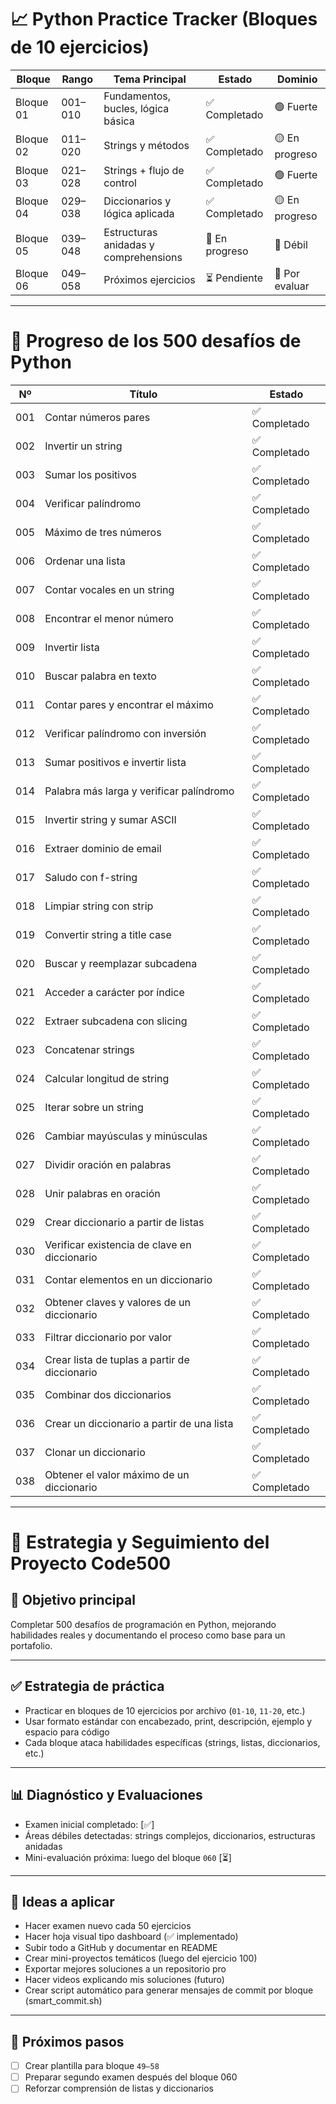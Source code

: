 # 📈 Python Practice Tracker (Bloques de 10 ejercicios)

| Bloque       | Rango      | Tema Principal                        | Estado       | Dominio         |
|--------------|------------|----------------------------------------|--------------|-----------------|
| Bloque 01    | 001–010    | Fundamentos, bucles, lógica básica     | ✅ Completado | 🟢 Fuerte        |
| Bloque 02    | 011–020    | Strings y métodos                      | ✅ Completado | 🟡 En progreso   |
| Bloque 03    | 021–028    | Strings + flujo de control             | ✅ Completado | 🟢 Fuerte        |
| Bloque 04    | 029–038    | Diccionarios y lógica aplicada         | ✅ Completado | 🟡 En progreso   |
| Bloque 05    | 039–048    | Estructuras anidadas y comprehensions  | 🔄 En progreso| 🔴 Débil         |
| Bloque 06    | 049–058    | Próximos ejercicios                    | ⏳ Pendiente  | 🔘 Por evaluar   |

---

# 🚀 Progreso de los 500 desafíos de Python

| Nº   | Título                    | Estado      |
|------|---------------------------|-------------|
| 001  | Contar números pares      | ✅ Completado |
| 002  | Invertir un string        | ✅ Completado |
| 003  | Sumar los positivos       | ✅ Completado |
| 004  | Verificar palíndromo      | ✅ Completado |
| 005  | Máximo de tres números    | ✅ Completado |
| 006  | Ordenar una lista         | ✅ Completado |
| 007  | Contar vocales en un string| ✅ Completado |
| 008  | Encontrar el menor número | ✅ Completado |
| 009  | Invertir lista            | ✅ Completado |
| 010  | Buscar palabra en texto   | ✅ Completado |
| 011  | Contar pares y encontrar el máximo          | ✅ Completado |
| 012  | Verificar palíndromo con inversión          | ✅ Completado |
| 013  | Sumar positivos e invertir lista            | ✅ Completado |
| 014  | Palabra más larga y verificar palíndromo    | ✅ Completado |
| 015  | Invertir string y sumar ASCII               | ✅ Completado |
| 016  | Extraer dominio de email                    | ✅ Completado |
| 017  | Saludo con f-string                         | ✅ Completado |
| 018  | Limpiar string con strip                    | ✅ Completado |
| 019  | Convertir string a title case               | ✅ Completado |
| 020  | Buscar y reemplazar subcadena               | ✅ Completado |
| 021  | Acceder a carácter por índice               | ✅ Completado |
| 022  | Extraer subcadena con slicing               | ✅ Completado |
| 023  | Concatenar strings                          | ✅ Completado |
| 024  | Calcular longitud de string                 | ✅ Completado |
| 025  | Iterar sobre un string                      | ✅ Completado |
| 026  | Cambiar mayúsculas y minúsculas             | ✅ Completado |
| 027  | Dividir oración en palabras                 | ✅ Completado |
| 028  | Unir palabras en oración                    | ✅ Completado |
| 029  | Crear diccionario a partir de listas        | ✅ Completado |
| 030  | Verificar existencia de clave en diccionario | ✅ Completado |
| 031  | Contar elementos en un diccionario          | ✅ Completado |
| 032  | Obtener claves y valores de un diccionario   | ✅ Completado |
| 033  | Filtrar diccionario por valor               | ✅ Completado |
| 034  | Crear lista de tuplas a partir de diccionario| ✅ Completado |
| 035  | Combinar dos diccionarios                   | ✅ Completado |
| 036  | Crear un diccionario a partir de una lista  | ✅ Completado |
| 037  | Clonar un diccionario                        | ✅ Completado |
| 038  | Obtener el valor máximo de un diccionario    | ✅ Completado |

---

# 🧠 Estrategia y Seguimiento del Proyecto Code500

## 🎯 Objetivo principal
Completar 500 desafíos de programación en Python, mejorando habilidades reales y documentando el proceso como base para un portafolio.

---

## ✅ Estrategia de práctica
- Practicar en bloques de 10 ejercicios por archivo (`01-10`, `11-20`, etc.)
- Usar formato estándar con encabezado, print, descripción, ejemplo y espacio para código
- Cada bloque ataca habilidades específicas (strings, listas, diccionarios, etc.)

---

## 📊 Diagnóstico y Evaluaciones
- Examen inicial completado: [✅]
- Áreas débiles detectadas: strings complejos, diccionarios, estructuras anidadas
- Mini-evaluación próxima: luego del bloque `060` [⏳]

---

## 💭 Ideas a aplicar
- Hacer examen nuevo cada 50 ejercicios
- Hacer hoja visual tipo dashboard (✅ implementado)
- Subir todo a GitHub y documentar en README
- Crear mini-proyectos temáticos (luego del ejercicio 100)
- Exportar mejores soluciones a un repositorio pro
- Hacer videos explicando mis soluciones (futuro)
- Crear script automático para generar mensajes de commit por bloque (smart_commit.sh)

---

## 🔄 Próximos pasos
- [ ] Crear plantilla para bloque `49–58`
- [ ] Preparar segundo examen después del bloque 060
- [ ] Reforzar comprensión de listas y diccionarios